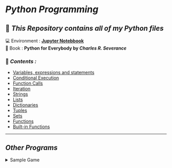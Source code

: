 # _Python Programming_
## 📂 _This Repository contains all of my Python files_
💻 Environment : **[Jupyter Notebbook](https://jupyter.org/)** <br>
📖 Book : **Python for Everybody by _Charles R. Severance_**
### 🚀 _Contents :_ 
* [Variables, expressions and statements](https://github.com/darsigangothri06/python/blob/main/Variables%2C%20expressions%20and%20statements.ipynb "Basics")
* [Conditional Execution](https://github.com/darsigangothri06/python/blob/main/Conditional%20Execution.ipynb "Operators, Conditional statements")
* [Function Calls](https://github.com/darsigangothri06/python/blob/main/Function%20Calls.ipynb) 
* [Iteration](https://github.com/darsigangothri06/python/blob/main/Iteration.ipynb "While loop, for loop")
* [Strings](https://github.com/darsigangothri06/python/blob/main/Strings.ipynb "String Slicing, Built-in functions, String methods")
* [Lists](https://github.com/darsigangothri06/python/blob/main/Lists.ipynb)
* [Dictionaries](https://github.com/darsigangothri06/python/blob/main/Dictionaries.ipynb)
* [Tuples](https://github.com/darsigangothri06/python/blob/main/Tuples.ipynb)
* [Sets](https://github.com/darsigangothri06/python/blob/main/Sets.ipynb)
* [Functions](https://github.com/darsigangothri06/python/blob/main/Functions.ipynb)
* [Built-in Functions](https://github.com/darsigangothri06/python/blob/main/Built-in%20Functions.ipynb)
---
## *Other Programs*
<details>
  <summary>Sample Game</summary>
  
  *  This [program](https://github.com/darsigangothri06/python/blob/main/game.py) was built using functions which has two inner games.
</details>
